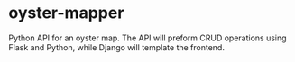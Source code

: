 # oyster-mapper
Python API for an oyster map. The API will preform CRUD operations using Flask and Python, while Django will template the frontend.
